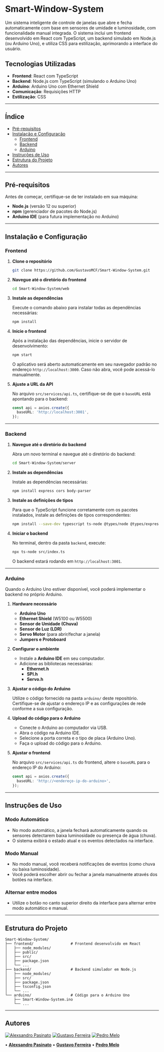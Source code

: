 # Smart-Window-System

Um sistema inteligente de controle de janelas que abre e fecha automaticamente com base em sensores de umidade e luminosidade, com funcionalidade manual integrada. O sistema inclui um frontend desenvolvido em React com TypeScript, um backend simulado em Node.js (ou Arduino Uno), e utiliza CSS para estilização, aprimorando a interface do usuário.

## Tecnologias Utilizadas

- **Frontend**: React com TypeScript
- **Backend**: Node.js com TypeScript (simulando o Arduino Uno)
- **Arduino**: Arduino Uno com Ethernet Shield
- **Comunicação**: Requisições HTTP
- **Estilização**: CSS

---

## Índice

- [Pré-requisitos](#pré-requisitos)
- [Instalação e Configuração](#instalação-e-configuração)
  - [Frontend](#frontend)
  - [Backend](#backend)
  - [Arduino](#arduino)
- [Instruções de Uso](#instruções-de-uso)
- [Estrutura do Projeto](#estrutura-do-projeto)
- [Autores](#autores)

---

## Pré-requisitos

Antes de começar, certifique-se de ter instalado em sua máquina:

- **Node.js** (versão 12 ou superior)
- **npm** (gerenciador de pacotes do Node.js)
- **Arduino IDE** (para futura implementação no Arduino)

---

## Instalação e Configuração

### Frontend

1. **Clone o repositório**

   ```bash
   git clone https://github.com/GustavoMCF/Smart-Window-System.git
   ```

2. **Navegue até o diretório do frontend**

   ```bash
   cd Smart-Window-System/web
   ```

3. **Instale as dependências**

   Execute o comando abaixo para instalar todas as dependências necessárias:

   ```bash
   npm install
   ```

4. **Inicie o frontend**

   Após a instalação das dependências, inicie o servidor de desenvolvimento:

   ```bash
   npm start
   ```

   O aplicativo será aberto automaticamente em seu navegador padrão no endereço `http://localhost:3000`. Caso não abra, você pode acessá-lo manualmente.

5. **Ajuste a URL da API**

   No arquivo `src/services/api.ts`, certifique-se de que o `baseURL` está apontando para o backend:

   ```typescript
   const api = axios.create({
     baseURL: 'http://localhost:3001',
   });
   ```

---

### Backend

1. **Navegue até o diretório do backend**

   Abra um novo terminal e navegue até o diretório do backend:

   ```bash
   cd Smart-Window-System/server
   ```

2. **Instale as dependências**

   Instale as dependências necessárias:

   ```bash
   npm install express cors body-parser
   ```

3. **Instale as definições de tipos**

   Para que o TypeScript funcione corretamente com os pacotes instalados, instale as definições de tipos correspondentes:

   ```bash
   npm install --save-dev typescript ts-node @types/node @types/express @types/cors @types/body-parser
   ```

4. **Iniciar o backend**

   No terminal, dentro da pasta `backend`, execute:

   ```bash
   npx ts-node src/index.ts
   ```

   O backend estará rodando em `http://localhost:3001`.

---

### Arduino

Quando o Arduino Uno estiver disponível, você poderá implementar o backend no próprio Arduino.

1. **Hardware necessário**

   - **Arduino Uno**
   - **Ethernet Shield** (W5100 ou W5500)
   - **Sensor de Umidade (Chuva)**
   - **Sensor de Luz (LDR)**
   - **Servo Motor** (para abrir/fechar a janela)
   - **Jumpers e Protoboard**

2. **Configurar o ambiente**

   - Instale a **Arduino IDE** em seu computador.
   - Adicione as bibliotecas necessárias:
     - **Ethernet.h**
     - **SPI.h**
     - **Servo.h**

3. **Ajustar o código do Arduino**

   Utilize o código fornecido na pasta `arduino/` deste repositório. Certifique-se de ajustar o endereço IP e as configurações de rede conforme a sua configuração.

4. **Upload do código para o Arduino**

   - Conecte o Arduino ao computador via USB.
   - Abra o código na Arduino IDE.
   - Selecione a porta correta e o tipo de placa (Arduino Uno).
   - Faça o upload do código para o Arduino.

5. **Ajustar o frontend**

   No arquivo `src/services/api.ts` do frontend, altere o `baseURL` para o endereço IP do Arduino:

   ```typescript
   const api = axios.create({
     baseURL: 'http://<endereço-ip-do-arduino>',
   });
   ```

---

## Instruções de Uso

### Modo Automático

- No modo automático, a janela fechará automaticamente quando os sensores detectarem baixa luminosidade ou presença de água (chuva).
- O sistema exibirá o estado atual e os eventos detectados na interface.

### Modo Manual

- No modo manual, você receberá notificações de eventos (como chuva ou baixa luminosidade).
- Você poderá escolher abrir ou fechar a janela manualmente através dos botões na interface.

### Alternar entre modos

- Utilize o botão no canto superior direito da interface para alternar entre modo automático e manual.

---

## Estrutura do Projeto

```
Smart-Window-System/
├── frontend/                 # Frontend desenvolvido em React
│   ├── node_modules/
│   ├── public/
│   ├── src/
│   ├── package.json
│   └── ...
├── backend/                  # Backend simulador em Node.js
│   ├── node_modules/
│   ├── src/
│   ├── package.json
│   ├── tsconfig.json
│   └── ...
└── arduino/                  # Código para o Arduino Uno
    ├── Smart-Window-System.ino
    └── ...
```

---

## Autores

[![Alexsandro Pasinato](https://github.com/Alekk123.png?size=50)](https://github.com/Alekk123) 
[![Gustavo Ferreira](https://github.com/GustavoMCF.png?size=50)](https://github.com/GustavoMCF)
[![Pedro Melo](https://github.com/PedroHenriqueMM.png?size=50)](https://github.com/PedroHenriqueMM)

• [**Alexsandro Pasinato**](https://github.com/Alekk123) • [**Gustavo Ferreira**](https://github.com/GustavoMCF) • [**Pedro Melo**](https://github.com/PedroHenriqueMM)